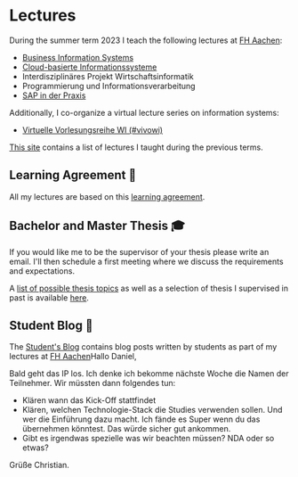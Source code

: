 # Lectures

During the summer term 2023 I teach the following lectures at [FH Aachen](https://www.fh-aachen.de):

- [Business Information Systems](/teaching/lectures/2023/winter_term/business_information_systems)
- [Cloud-basierte Informationssysteme](/teaching/lectures/2023/winter_term/cloud_based_is)
- Interdisziplinäres Projekt Wirtschaftsinformatik
- Programmierung und Informationsverarbeitung
- [SAP in der Praxis](/teaching/lectures/2023/winter_term/sap_in_der_praxis)

Additionally, I co-organize a virtual lecture series on information systems:

- [Virtuelle Vorlesungsreihe WI (#vivowi)](/teaching/lectures/2023/summer_term/vivowi)

[This site](/teaching/lectures/previous_lectures) contains a list of lectures I taught
during the previous terms.

## Learning Agreement 🤝

All my lectures are based on this [learning agreement](/teaching/learning_agreement).

## Bachelor and Master Thesis 🎓

If you would like me to be the supervisor of your thesis please write an email.
I'll then schedule a first meeting where we discuss the requirements and expectations.

A [list of possible thesis topics](/teaching/thesis) as well as a selection of
thesis I supervised in past is available [here](/teaching/thesis).

## Student Blog 📝

The [Student's Blog](/student-blog/) contains blog posts written by students as
part of my lectures at [FH Aachen](https://www.fh-aachen.de)Hallo Daniel,

Bald geht das IP los. Ich denke ich bekomme nächste Woche die Namen der Teilnehmer. Wir müssten dann folgendes tun:

- Klären wann das Kick-Off stattfindet
- Klären, welchen Technologie-Stack die Studies verwenden sollen. Und wer die Einführung dazu macht. Ich fände es Super wenn du das übernehmen könntest. Das würde sicher gut ankommen.
- Gibt es irgendwas spezielle was wir beachten müssen? NDA oder so etwas?

Grüße
Christian.
